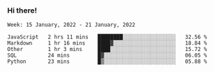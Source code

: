 ### Hi there!

<!--START_SECTION:waka-->
```text
Week: 15 January, 2022 - 21 January, 2022

JavaScript   2 hrs 11 mins   ████████░░░░░░░░░░░░░░░░░   32.56 % 
Markdown     1 hr 16 mins    ████▓░░░░░░░░░░░░░░░░░░░░   18.84 % 
Other        1 hr 3 mins     ████░░░░░░░░░░░░░░░░░░░░░   15.72 % 
SQL          24 mins         █▓░░░░░░░░░░░░░░░░░░░░░░░   06.05 % 
Python       23 mins         █▒░░░░░░░░░░░░░░░░░░░░░░░   05.88 % 
```
<!--END_SECTION:waka-->
